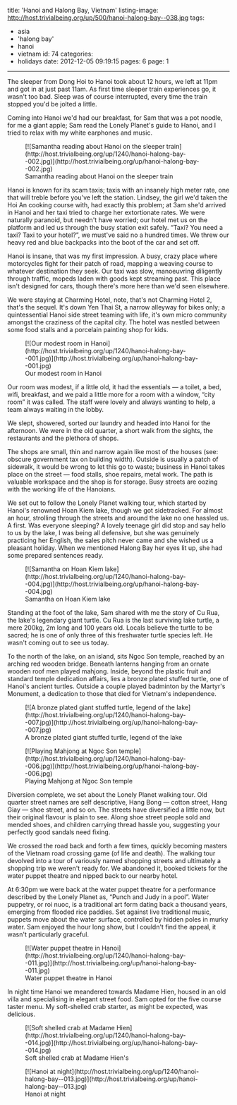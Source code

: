 title: 'Hanoi and Halong Bay, Vietnam'
listing-image: http://host.trivialbeing.org/up/500/hanoi-halong-bay--038.jpg
tags:
  - asia
  - 'halong bay'
  - hanoi
  - vietnam
id: 74
categories:
  - holidays
date: 2012-12-05 09:19:15
pages: 6
page: 1
---

The sleeper from Dong Hoi to Hanoi took about 12 hours, we left at 11pm and got in at just past 11am. As first time sleeper train experiences go, it wasn't too bad. Sleep was of course interrupted, every time the train stopped you'd be jolted a little.

Coming into Hanoi we'd had our breakfast, for Sam that was a pot noodle, for me a giant apple; Sam read the Lonely Planet's guide to Hanoi, and I tried to relax with my white earphones and music.

<figure class="generated-figure generated-figure--retina generated-figure--620 generated-figure--landscape">[![Samantha reading about Hanoi on the sleeper train](http://host.trivialbeing.org/up/1240/hanoi-halong-bay--002.jpg)](http://host.trivialbeing.org/up/hanoi-halong-bay--002.jpg)<figcaption class="generated-figure-caption">Samantha reading about Hanoi on the sleeper train</figcaption></figure>

Hanoi is known for its scam taxis; taxis with an insanely high meter rate, one that will treble before you've left the station. Lindsey, the girl we'd taken the Hoi An cooking course with, had exactly this problem; at 3am she'd arrived in Hanoi and her taxi tried to charge her extortionate rates. We were naturally paranoid, but needn't have worried; our hotel met us on the platform and led us through the busy station exit safely. “Taxi? You need a taxi? Taxi to your hotel?”, we must've said no a hundred times. We threw our heavy red and blue backpacks into the boot of the car and set off.

Hanoi is insane, that was my first impression. A busy, crazy place where motorcycles fight for their patch of road, mapping a weaving course to whatever destination they seek. Our taxi was slow, manoeuvring diligently through traffic, mopeds laden with goods kept streaming past. This place isn't designed for cars, though there's more here than we'd seen elsewhere.

We were staying at Charming Hotel, note, that's not Charming Hotel 2, that's the sequel. It's down Yen Thai St, a narrow alleyway for bikes only; a quintessential Hanoi side street teaming with life, it's own micro community amongst the craziness of the capital city. The hotel was nestled between some food stalls and a porcelain painting shop for kids.

<figure class="generated-figure generated-figure--retina generated-figure--620 generated-figure--landscape">[![Our modest room in Hanoi](http://host.trivialbeing.org/up/1240/hanoi-halong-bay--001.jpg)](http://host.trivialbeing.org/up/hanoi-halong-bay--001.jpg)<figcaption class="generated-figure-caption">Our modest room in Hanoi</figcaption></figure>

Our room was modest, if a little old, it had the essentials — a toilet, a bed, wifi, breakfast, and we paid a little more for a room with a window, “city room” it was called. The staff were lovely and always wanting to help, a team always waiting in the lobby.

We slept, showered, sorted our laundry and headed into Hanoi for the afternoon. We were in the old quarter, a short walk from the sights, the restaurants and the plethora of shops.

The shops are small, thin and narrow again like most of the houses (see: obscure government tax on building width). Outside is usually a patch of sidewalk, it would be wrong to let this go to waste; business in Hanoi takes place on the street — food stalls, shoe repairs, metal work. The path is valuable workspace and the shop is for storage. Busy streets are oozing with the working life of the Hanoians.

We set out to follow the Lonely Planet walking tour, which started by Hanoi's renowned Hoan Kiem lake, though we got sidetracked. For almost an hour, strolling through the streets and around the lake no one hassled us. A first. Was everyone sleeping? A lovely teenage girl did stop and say hello to us by the lake, I was being all defensive, but she was genuinely practicing her English, the sales pitch never came and she wished us a pleasant holiday. When we mentioned Halong Bay her eyes lit up, she had some prepared sentences ready.

<figure class="generated-figure generated-figure--retina generated-figure--620 generated-figure--landscape">[![Samantha on Hoan Kiem lake](http://host.trivialbeing.org/up/1240/hanoi-halong-bay--004.jpg)](http://host.trivialbeing.org/up/hanoi-halong-bay--004.jpg)<figcaption class="generated-figure-caption">Samantha on Hoan Kiem lake</figcaption></figure>

Standing at the foot of the lake, Sam shared with me the story of Cu Rua, the lake's legendary giant turtle. Cu Rua is the last surviving lake turtle, a mere 200kg, 2m long and 100 years old. Locals believe the turtle to be sacred; he is one of only three of this freshwater turtle species left. He wasn't coming out to see us today.

To the north of the lake, on an island, sits Ngoc Son temple, reached by an arching red wooden bridge. Beneath lanterns hanging from an ornate wooden roof men played mahjong. Inside, beyond the plastic fruit and standard temple dedication affairs, lies a bronze plated stuffed turtle, one of Hanoi's ancient turtles. Outside a couple played badminton by the Martyr's Monument, a dedication to those that died for Vietnam's independence.

<figure class="generated-figure generated-figure--retina generated-figure--620 generated-figure--landscape">[![A bronze plated giant stuffed turtle, legend of the lake](http://host.trivialbeing.org/up/1240/hanoi-halong-bay--007.jpg)](http://host.trivialbeing.org/up/hanoi-halong-bay--007.jpg)<figcaption class="generated-figure-caption">A bronze plated giant stuffed turtle, legend of the lake</figcaption></figure>

<figure class="generated-figure generated-figure--retina generated-figure--620 generated-figure--portrait">[![Playing Mahjong at Ngoc Son temple](http://host.trivialbeing.org/up/1240/hanoi-halong-bay--006.jpg)](http://host.trivialbeing.org/up/hanoi-halong-bay--006.jpg)<figcaption class="generated-figure-caption">Playing Mahjong at Ngoc Son temple</figcaption></figure>

Diversion complete, we set about the Lonely Planet walking tour. Old quarter street names are self descriptive, Hang Bong — cotton street, Hang Giay — shoe street, and so on. The streets have diversified a little now, but their original flavour is plain to see. Along shoe street people sold and mended shoes, and children carrying thread hassle you, suggesting your perfectly good sandals need fixing.

We crossed the road back and forth a few times, quickly becoming masters of the Vietnam road crossing game (of life and death). The walking tour devolved into a tour of variously named shopping streets and ultimately a shopping trip we weren't ready for. We abandoned it, booked tickets for the water puppet theatre and nipped back to our nearby hotel.

At 6:30pm we were back at the water puppet theatre for a performance described by the Lonely Planet as, “Punch and Judy in a pool”. Water puppetry, or roi nuoc, is a traditional art form dating back a thousand years, emerging from flooded rice paddies. Set against live traditional music, puppets move about the water surface, controlled by hidden poles in murky water. Sam enjoyed the hour long show, but I couldn't find the appeal, it wasn't particularly graceful.

<figure class="generated-figure generated-figure--retina generated-figure--620 generated-figure--landscape">[![Water puppet theatre in Hanoi](http://host.trivialbeing.org/up/1240/hanoi-halong-bay--011.jpg)](http://host.trivialbeing.org/up/hanoi-halong-bay--011.jpg)<figcaption class="generated-figure-caption">Water puppet theatre in Hanoi</figcaption></figure>

In night time Hanoi we meandered towards Madame Hien, housed in an old villa and specialising in elegant street food. Sam opted for the five course taster menu. My soft-shelled crab starter, as might be expected, was delicious.

<figure class="generated-figure generated-figure--retina generated-figure--620 generated-figure--landscape">[![Soft shelled crab at Madame Hien](http://host.trivialbeing.org/up/1240/hanoi-halong-bay--014.jpg)](http://host.trivialbeing.org/up/hanoi-halong-bay--014.jpg)<figcaption class="generated-figure-caption">Soft shelled crab at Madame Hien's</figcaption></figure>

<figure class="generated-figure generated-figure--retina generated-figure--620 generated-figure--landscape">[![Hanoi at night](http://host.trivialbeing.org/up/1240/hanoi-halong-bay--013.jpg)](http://host.trivialbeing.org/up/hanoi-halong-bay--013.jpg)<figcaption class="generated-figure-caption">Hanoi at night</figcaption></figure>
